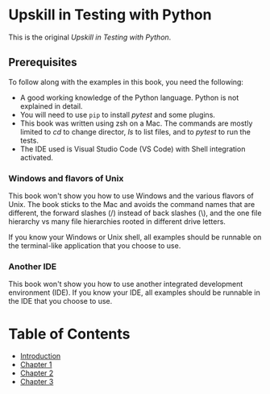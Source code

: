 # Upskill in Testing with Python
This is the original _Upskill in Testing with Python_.

## Prerequisites
To follow along with the examples in this book, you need the following:
* A good working knowledge of the Python language. Python is not explained in detail.
* You will need to use `pip` to install _pytest_ and some plugins.
* This book was written using zsh on a Mac. The commands are mostly limited to _cd_ to change director, _ls_ to list files, and to _pytest_ to run the tests.
* The IDE used is Visual Studio Code (VS Code) with Shell integration activated.

### Windows and flavors of Unix

This book won't show you how to use Windows and the various flavors of Unix. The book sticks to the Mac and avoids the command names that are different, the forward slashes (/) instead of back slashes (\\), and the one file hierarchy vs many file hierarchies rooted in different drive letters.

If you know your Windows or Unix shell, all examples should be runnable on the terminal-like application that you choose to use.

### Another IDE

This book won't show you how to use another integrated development environment (IDE). If you know your IDE, all examples should be runnable in the IDE that you choose to use.

# Table of Contents

* [Introduction](manuscript/introduction.md)
* [Chapter 1](manuscript/ch01/chapter01.md)
* [Chapter 2](manuscript/ch02/chapter02.md)
* [Chapter 3](manuscript/ch03/chapter03.md)
